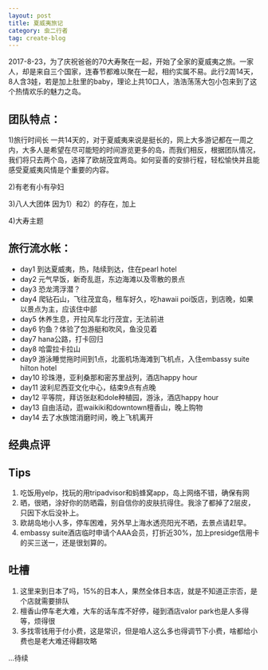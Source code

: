 ```yaml
---
layout: post
title: 夏威夷旅记
category: 虫二行者
tag: create-blog
---
```


2017-8-23，为了庆祝爸爸的70大寿聚在一起，开始了全家的夏威夷之旅。一家人，却是来自三个国家，连春节都难以聚在一起，相约实属不易。此行2周14天，8人含3娃，若是加上肚里的baby，理论上共10口人，浩浩荡荡大包小包来到了这个热情欢乐的魅力之岛。

团队特点：
-----------
1)旅行时间长
一共14天的，对于夏威夷来说是挺长的，网上大多游记都在一周之内，大多人是希望在尽可能短的时间游览更多的岛，而我们相反，根据团队情况，我们将只去两个岛，选择了欧胡茂宜两岛。如何妥善的安排行程，轻松愉快并且能感受夏威夷风情是个重要的内容。

2)有老有小有孕妇

3)八人大团体
因为1）和2）的存在，加上

4)大寿主题 

旅行流水帐：
-----------
* day1 到达夏威夷，热，陆续到达，住在pearl hotel
* day2 元气早饭，新奇乱逛，东边海滩以及零散的景点
* day3 恐龙湾浮潜？
* day4 爬钻石山，飞往茂宜岛，租车好久，吃hawaii poi饭店，到店晚，如果以景点为主，应该住中部
* day5 休养生息，开拉风车北行茂宜，无法前进
* day6 钓鱼？体验了包游艇和吹风，鱼没见着
* day7 hana公路，打卡回归
* day8 哈雷拉卡拉山
* day9 游泳睡觉拖时间到1点，北面机场海滩到飞机点，入住embassy suite hilton hotel
* day10 珍珠港，亚利桑那和密苏里战列，酒店happy hour
* day11 波利尼西亚文化中心，结束9点有点晚
* day12 平等院，拜访张赵和dole种植园，游泳，酒店happy hour
* day13 自由活动，逛waikiki和downtown檀香山，晚上购物
* day14 去了水族馆消磨时间，晚上飞机离开

经典点评
-----------

Tips
-----------
1. 吃饭用yelp，找玩的用tripadvisor和蚂蜂窝app，岛上网络不错，确保有网
2. 晒，很晒，涂好你的防晒霜，别自信你的皮肤抗得住。我涂了都掉了2层皮，只因下水后没补上。
3. 欧胡岛地小人多，停车困难，另外早上海水透亮阳光不晒，去景点请赶早。
4. embassy suite酒店临时申请个AAA会员，打折近30%，加上presidge信用卡的买三送一，还是很划算的。

吐槽
-----------
1. 这里来到日本了吗，15%的日本人，果然全体日本店，就是不知道正宗否，是个店就需要排队
2. 檀香山停车老大难，大车的话车库不好停，碰到酒店valor park也是人多得等，烦得很
3. 多找零钱用于付小费，这是常识，但是咱人这么多也得调节下小费，啥都给小费也是老大难还得翻攻略

...待续